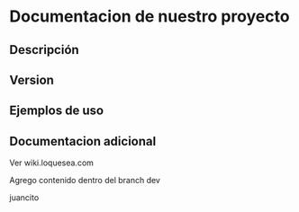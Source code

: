 # Documentacion de nuestro proyecto

## Descripción

## Version

## Ejemplos de uso

## Documentacion adicional
Ver wiki.loquesea.com

Agrego contenido dentro del branch dev



juancito